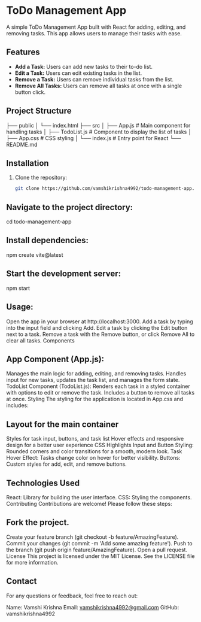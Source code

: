 # ToDo Management App

A simple ToDo Management App built with React for adding, editing, and removing tasks. This app allows users to manage their tasks with ease.

## Features
- **Add a Task:** Users can add new tasks to their to-do list.
- **Edit a Task:** Users can edit existing tasks in the list.
- **Remove a Task:** Users can remove individual tasks from the list.
- **Remove All Tasks:** Users can remove all tasks at once with a single button click.

## Project Structure
├── public │ └── index.html ├── src │ ├── App.js # Main component for handling tasks │ ├── TodoList.js # Component to display the list of tasks │ ├── App.css # CSS styling │ └── index.js # Entry point for React └── README.md


## Installation
1. Clone the repository:
   ```bash
   git clone https://github.com/vamshikrishna4992/todo-management-app.git

## Navigate to the project directory:
cd todo-management-app

## Install dependencies:
npm create vite@latest

## Start the development server:
npm start

## Usage:

Open the app in your browser at http://localhost:3000.
Add a task by typing into the input field and clicking Add.
Edit a task by clicking the Edit button next to a task.
Remove a task with the Remove button, or click Remove All to clear all tasks.
Components

## App Component (App.js):

 Manages the main logic for adding, editing, and removing tasks. Handles input for new tasks, updates the task list, and manages the form state.
TodoList Component (TodoList.js): Renders each task in a styled container with options to edit or remove the task. Includes a button to remove all tasks at once.
Styling
The styling for the application is located in App.css and includes:

## Layout for the main container

Styles for task input, buttons, and task list
Hover effects and responsive design for a better user experience
CSS Highlights
Input and Button Styling: Rounded corners and color transitions for a smooth, modern look.
Task Hover Effect: Tasks change color on hover for better visibility.
Buttons: Custom styles for add, edit, and remove buttons.

## Technologies Used
React: Library for building the user interface.
CSS: Styling the components.
Contributing
Contributions are welcome! Please follow these steps:

## Fork the project.
Create your feature branch (git checkout -b feature/AmazingFeature).
Commit your changes (git commit -m 'Add some amazing feature').
Push to the branch (git push origin feature/AmazingFeature).
Open a pull request.
License
This project is licensed under the MIT License. See the LICENSE file for more information.

## Contact
For any questions or feedback, feel free to reach out:

Name: Vamshi Krishna
Email: vamshikrishna4992@gmail.com
GitHub: vamshikrishna4992
